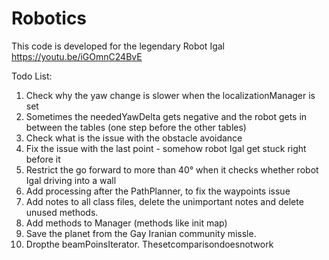 # Robotics
This code is developed for the legendary Robot Igal
https://youtu.be/iGOmnC24BvE

Todo List:
  1. Check why the yaw change is slower when the localizationManager is set
  2. Sometimes the neededYawDelta gets negative and the robot gets in between the tables (one step before the other tables)
  3. Check what is the issue with the obstacle avoidance
  4. Fix the issue with the last point - somehow robot Igal get stuck right before it
  5. Restrict the go forward to more than 40° when it checks whether robot Igal driving into a wall
  6. Add processing after the PathPlanner, to fix the waypoints issue
  7. Add notes to all class files, delete the unimportant notes and delete unused methods.
  8. Add methods to Manager (methods like init map)
  9. Save the planet from the Gay Iranian community missle.
  10. Dropthe beamPoinsIterator. Thesetcomparisondoesnotwork

